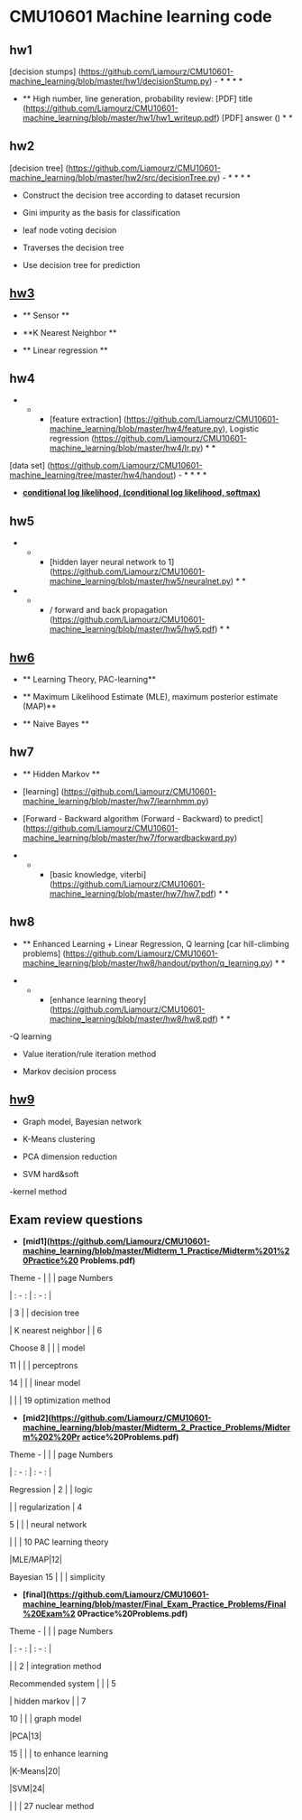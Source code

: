 # CMU10601 Machine learning code


## hw1

[decision stumps] (https://github.com/Liamourz/CMU10601-machine_learning/blob/master/hw1/decisionStump.py) - * * * *

- ** High number, line generation, probability review: [PDF] title (https://github.com/Liamourz/CMU10601-machine_learning/blob/master/hw1/hw1_writeup.pdf) [PDF] answer () * *



## hw2

[decision tree] (https://github.com/Liamourz/CMU10601-machine_learning/blob/master/hw2/src/decisionTree.py) - * * * *

- Construct the decision tree according to dataset recursion

+ Gini impurity as the basis for classification

+ leaf node voting decision

- Traverses the decision tree

- Use decision tree for prediction



## [hw3](https://github.com/Liamourz/CMU10601-machine_learning/blob/master/hw3/hw3_release.pdf)

- ** Sensor **

- **K Nearest Neighbor **

- ** Linear regression **



## hw4

- * * [feature extraction] (https://github.com/Liamourz/CMU10601-machine_learning/blob/master/hw4/feature.py), Logistic regression (https://github.com/Liamourz/CMU10601-machine_learning/blob/master/hw4/lr.py) * *

[data set] (https://github.com/Liamourz/CMU10601-machine_learning/tree/master/hw4/handout) - * * * *

- **[conditional log likelihood, (conditional log likelihood, softmax)](https://github.com/Liamourz/CMU10601-machine_learning/blob/master/hw4/hw4.pdf)**



## hw5

- * * [hidden layer neural network to 1] (https://github.com/Liamourz/CMU10601-machine_learning/blob/master/hw5/neuralnet.py) * *

- * * / forward and back propagation (https://github.com/Liamourz/CMU10601-machine_learning/blob/master/hw5/hw5.pdf) * *



## [hw6](https://github.com/Liamourz/CMU10601-machine_learning/blob/master/hw6/10601_HW6_S20.pdf)

- ** Learning Theory, PAC-learning**

- ** Maximum Likelihood Estimate (MLE), maximum posterior estimate (MAP)**

- ** Naive Bayes **



## hw7

- ** Hidden Markov **

- [learning] (https://github.com/Liamourz/CMU10601-machine_learning/blob/master/hw7/learnhmm.py)

-  [Forward - Backward algorithm (Forward - Backward) to predict] (https://github.com/Liamourz/CMU10601-machine_learning/blob/master/hw7/forwardbackward.py)

- * * [basic knowledge, viterbi] (https://github.com/Liamourz/CMU10601-machine_learning/blob/master/hw7/hw7.pdf) * *



## hw8

- ** Enhanced Learning + Linear Regression, Q learning [car hill-climbing problems] (https://github.com/Liamourz/CMU10601-machine_learning/blob/master/hw8/handout/python/q_learning.py) * *

- * * [enhance learning theory] (https://github.com/Liamourz/CMU10601-machine_learning/blob/master/hw8/hw8.pdf) * *

-Q learning

- Value iteration/rule iteration method

- Markov decision process



## [hw9](https://github.com/Liamourz/CMU10601-machine_learning/blob/master/hw9/hw9.pdf)

- Graph model, Bayesian network

- K-Means clustering

- PCA dimension reduction

- SVM hard&soft

-kernel method



## Exam review questions

-  **[mid1](https://github.com/Liamourz/CMU10601-machine_learning/blob/master/Midterm_1_Practice/Midterm%201%20Practice%20 Problems.pdf)**

Theme - | | | page Numbers

| : - : | : - : |

| 3 | | decision tree

| K nearest neighbor | | 6

Choose 8 | | | model

11 | | | perceptrons

14 | | | linear model

| | | 19 optimization method



-  **[mid2](https://github.com/Liamourz/CMU10601-machine_learning/blob/master/Midterm_2_Practice_Problems/Midterm%202%20Pr actice%20Problems.pdf)**

Theme - | | | page Numbers

| : - : | : - : |

Regression | 2 | | logic

| | regularization | 4

5 | | | neural network

| | | 10 PAC learning theory

|MLE/MAP|12|

Bayesian 15 | | | simplicity



-  **[final](https://github.com/Liamourz/CMU10601-machine_learning/blob/master/Final_Exam_Practice_Problems/Final%20Exam%2 0Practice%20Problems.pdf)**

Theme - | | | page Numbers

| : - : | : - : |

| | 2 | integration method

Recommended system | | | 5

| hidden markov | | 7

10 | | | graph model

|PCA|13|

15 | | | to enhance learning

|K-Means|20|

|SVM|24|

| | | 27 nuclear method
